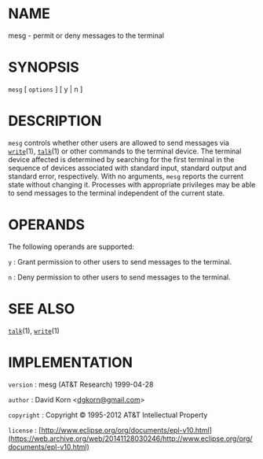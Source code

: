 # NAME

mesg - permit or deny messages to the terminal

# SYNOPSIS

`mesg` \[ `options` \] \[ y | n \]

# DESCRIPTION

`mesg` controls whether other users are allowed to send messages via
[`write`](/web/20141128030246/http://www2.research.att.com/~astopen/man/man1/write.html)(1),
[`talk`](/web/20141128030246/http://www2.research.att.com/~astopen/man/man1/talk.html)(1)
or other commands to the terminal device. The terminal device affected
is determined by searching for the first terminal in the sequence of
devices associated with standard input, standard output and standard
error, respectively. With no arguments, `mesg` reports the current
state without changing it. Processes with appropriate privileges may be
able to send messages to the terminal independent of the current state.

# OPERANDS

The following operands are supported:

`y`
: Grant permission to other users to send messages to the terminal.

`n`
: Deny permission to other users to send messages to the terminal.

# SEE ALSO

[`talk`](/web/20141128030246/http://www2.research.att.com/~astopen/man/man1/talk.html)(1),
[`write`](/web/20141128030246/http://www2.research.att.com/~astopen/man/man1/write.html)(1)

# IMPLEMENTATION

`version`
:   mesg (AT&T Research) 1999-04-28

`author`
:   David Korn
    &lt;[dgkorn@gmail.com](https://web.archive.org/web/20141128030246/mailto:dgkorn@gmail.com)&gt;

`copyright`
:   Copyright © 1995-2012 AT&T Intellectual Property

`license`
:   [http://www.eclipse.org/org/documents/epl-v10.html](https://web.archive.org/web/20141128030246/http://www.eclipse.org/org/documents/epl-v10.html)



